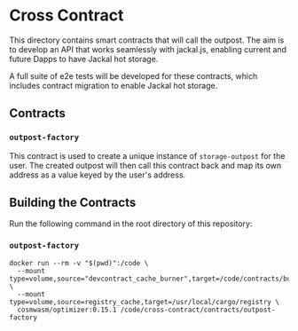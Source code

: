 # Cross Contract

This directory contains smart contracts that will call the outpost. The aim is to develop an API that works seamlessly with jackal.js, enabling current
and future Dapps to have Jackal hot storage.

A full suite of e2e tests will be developed for these contracts, which includes contract migration to enable Jackal hot storage.

## Contracts

### `outpost-factory`

This contract is used to create a unique instance of `storage-outpost` for the user. The created outpost will then call this contract back
and map its own address as a value keyed by the user's address. 

## Building the Contracts

Run the following command in the root directory of this repository:

### `outpost-factory`

```text
docker run --rm -v "$(pwd)":/code \
  --mount type=volume,source="devcontract_cache_burner",target=/code/contracts/burner/target \
  --mount type=volume,source=registry_cache,target=/usr/local/cargo/registry \
  cosmwasm/optimizer:0.15.1 /code/cross-contract/contracts/outpost-factory

```
